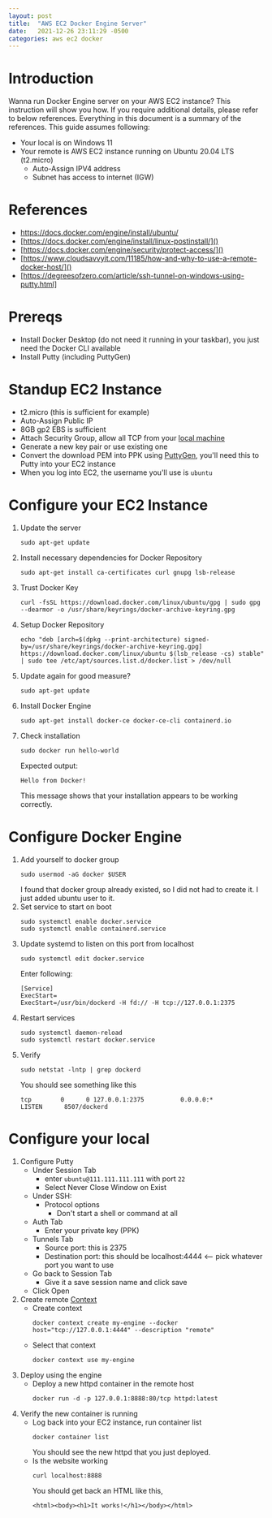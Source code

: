 ```yaml
---
layout: post
title:  "AWS EC2 Docker Engine Server"
date:   2021-12-26 23:11:29 -0500
categories: aws ec2 docker
---
```


# Introduction
Wanna run Docker Engine server on your AWS EC2 instance? This instruction will show you how. If you require additional details, please refer to below references. Everything in this document is a summary of the references.
This guide assumes following:
- Your local is on Windows 11
- Your remote is AWS EC2 instance running on Ubuntu 20.04 LTS (t2.micro)
  - Auto-Assign IPV4 address
  - Subnet has access to internet (IGW)

# References
- https://docs.docker.com/engine/install/ubuntu/
- [https://docs.docker.com/engine/install/linux-postinstall/]()
- [https://docs.docker.com/engine/security/protect-access/]()
- [https://www.cloudsavvyit.com/11185/how-and-why-to-use-a-remote-docker-host/]()
- [https://degreesofzero.com/article/ssh-tunnel-on-windows-using-putty.html]

# Prereqs
- Install Docker Desktop (do not need it running in your taskbar), you just need the Docker CLI available
- Install Putty (including PuttyGen)

# Standup EC2 Instance
  - t2.micro (this is sufficient for example)
  - Auto-Assign Public IP
  - 8GB gp2 EBS is sufficient
  - Attach Security Group, allow all TCP from your [local machine](https://www.whatismyip.com/)
  - Generate a new key pair or use existing one
  - Convert the download PEM into PPK using [PuttyGen](https://www.puttygen.com/convert-pem-to-ppk), you'll need this to Putty into your EC2 instance
  - When you log into EC2, the username you'll use is `ubuntu`

# Configure your EC2 Instance
1. Update the server
   ```
   sudo apt-get update
   ```
2. Install necessary dependencies for Docker Repository
   ```
   sudo apt-get install ca-certificates curl gnupg lsb-release
   ```
3. Trust Docker Key
   ```
   curl -fsSL https://download.docker.com/linux/ubuntu/gpg | sudo gpg --dearmor -o /usr/share/keyrings/docker-archive-keyring.gpg
   ```
4. Setup Docker Repository
   ```
   echo "deb [arch=$(dpkg --print-architecture) signed-by=/usr/share/keyrings/docker-archive-keyring.gpg] https://download.docker.com/linux/ubuntu $(lsb_release -cs) stable" | sudo tee /etc/apt/sources.list.d/docker.list > /dev/null
   ```
5. Update again for good measure?
   ```
   sudo apt-get update
   ```

6. Install Docker Engine
   ```
   sudo apt-get install docker-ce docker-ce-cli containerd.io
   ```
7. Check installation
   ```
   sudo docker run hello-world
   ```
   Expected output:
   ```	
   Hello from Docker!
   ```
   This message shows that your installation appears to be working correctly.
   
# Configure Docker Engine

1. Add yourself to docker group
   ```
   sudo usermod -aG docker $USER
   ```
   I found that docker group already existed, so I did not had to create it. I just added ubuntu user to it. 
2. Set service to start on boot
   ```
   sudo systemctl enable docker.service
   sudo systemctl enable containerd.service
   ```
3. Update systemd to listen on this port from localhost
   ```
   sudo systemctl edit docker.service
   ```
   Enter following:
   ```
   [Service]
   ExecStart=
   ExecStart=/usr/bin/dockerd -H fd:// -H tcp://127.0.0.1:2375
   ```
4. Restart services
   ```
   sudo systemctl daemon-reload
   sudo systemctl restart docker.service
   ```
5. Verify
   ```
   sudo netstat -lntp | grep dockerd
   ```
   You should see something like this
   ```
   tcp        0      0 127.0.0.1:2375          0.0.0.0:*               LISTEN      8507/dockerd
   ```

# Configure your local 
1. Configure Putty
   - Under Session Tab
     - enter `ubuntu@111.111.111.111` with port `22`
     - Select Never Close Window on Exist
   - Under SSH:
     - Protocol options
       - Don't start a shell or command at all
   - Auth Tab
     - Enter your private key (PPK)
   - Tunnels Tab
     - Source port: this is 2375
     - Destination port: this should be localhost:4444 <-- pick whatever port you want to use
   - Go back to Session Tab
     - Give it a save session name and click save
   - Click Open
2. Create remote [Context](https://docs.docker.com/engine/context/working-with-contexts/)
   - Create context
     ```
     docker context create my-engine --docker host="tcp://127.0.0.1:4444" --description "remote"
     ```
   - Select that context
     ```
     docker context use my-engine
     ```
3. Deploy using the engine
   - Deploy a new httpd container in the remote host
     ```
     docker run -d -p 127.0.0.1:8888:80/tcp httpd:latest
     ```
4. Verify the new container is running
   - Log back into your EC2 instance, run container list
     ```
     docker container list
     ```
     You should see the new httpd that you just deployed. 
   - Is the website working
     ```
     curl localhost:8888
     ```
     You should get back an HTML like this,
     ```
     <html><body><h1>It works!</h1></body></html>
     ```




